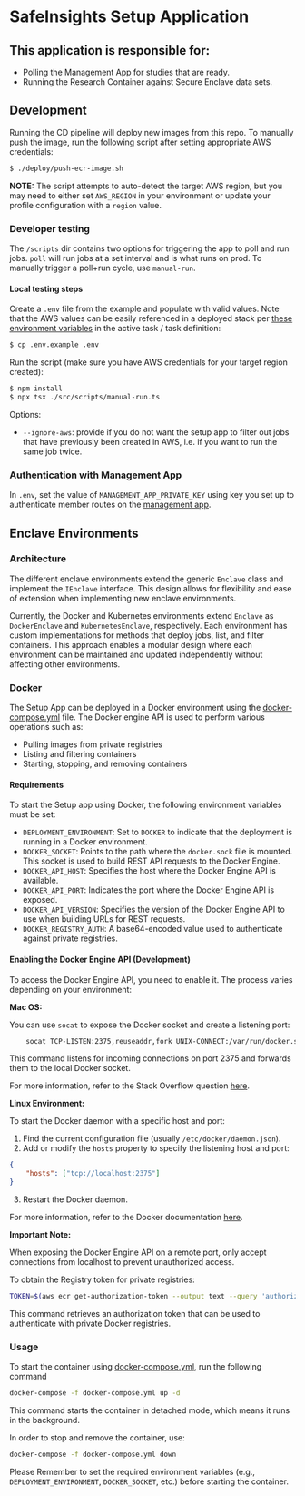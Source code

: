 # SafeInsights Setup Application

## This application is responsible for:

-   Polling the Management App for studies that are ready.
-   Running the Research Container against Secure Enclave data sets.

## Development

Running the CD pipeline will deploy new images from this repo. To manually push the image, run the following script after setting appropriate AWS credentials:

```bash
$ ./deploy/push-ecr-image.sh
```

**NOTE:** The script attempts to auto-detect the target AWS region, but you may need to either set `AWS_REGION` in your environment or update your profile configuration with a `region` value.

### Developer testing

The `/scripts` dir contains two options for triggering the app to poll and run jobs. `poll` will run jobs at a set interval and is what runs on prod. To manually trigger a poll+run cycle, use `manual-run`.

#### Local testing steps

Create a `.env` file from the example and populate with valid values. Note that the AWS values can be easily referenced in a deployed stack per [these environment variables](https://github.com/safeinsights/iac/blob/601155a55785996f736b0ed207945a9535c19371/secure-enclave/stack.ts#L273-L276) in the active task / task definition:

```bash
$ cp .env.example .env
```

Run the script (make sure you have AWS credentials for your target region created):

```bash
$ npm install
$ npx tsx ./src/scripts/manual-run.ts
```

Options:

-   `--ignore-aws`: provide if you do not want the setup app to filter out jobs that have previously been created in AWS, i.e. if you want to run the same job twice.

### Authentication with Management App

In `.env`, set the value of `MANAGEMENT_APP_PRIVATE_KEY` using key you set up to authenticate member routes on the [management app](https://github.com/safeinsights/management-app?tab=readme-ov-file#enclave-api-routes).

## Enclave Environments

### Architecture

The different enclave environments extend the generic `Enclave` class and implement the `IEnclave` interface. This design allows for flexibility and ease of extension when implementing new enclave environments.

Currently, the Docker and Kubernetes environments extend `Enclave` as `DockerEnclave` and `KubernetesEnclave`, respectively. Each environment has custom implementations for methods that deploy jobs, list, and filter containers. This approach enables a modular design where each environment can be maintained and updated independently without affecting other environments.

### Docker

The Setup App can be deployed in a Docker environment using the [docker-compose.yml](docker-compose.yml) file. The Docker engine API is used to perform various operations such as:

-   Pulling images from private registries
-   Listing and filtering containers
-   Starting, stopping, and removing containers

#### Requirements

To start the Setup app using Docker, the following environment variables must be set:

-   `DEPLOYMENT_ENVIRONMENT`: Set to `DOCKER` to indicate that the deployment is running in a Docker environment.
-   `DOCKER_SOCKET`: Points to the path where the `docker.sock` file is mounted. This socket is used to build REST API requests to the Docker Engine.
-   `DOCKER_API_HOST`: Specifies the host where the Docker Engine API is available.
-   `DOCKER_API_PORT`: Indicates the port where the Docker Engine API is exposed.
-   `DOCKER_API_VERSION`: Specifies the version of the Docker Engine API to use when building URLs for REST requests.
-   `DOCKER_REGISTRY_AUTH`: A base64-encoded value used to authenticate against private registries.

#### Enabling the Docker Engine API (Development)

To access the Docker Engine API, you need to enable it. The process varies depending on your environment:

**Mac OS:**

You can use `socat` to expose the Docker socket and create a listening port:

```bash
    socat TCP-LISTEN:2375,reuseaddr,fork UNIX-CONNECT:/var/run/docker.sock
```

This command listens for incoming connections on port 2375 and forwards them to the local Docker socket.

For more information, refer to the Stack Overflow question [here](https://stackoverflow.com/questions/39411126/access-docker-daemon-remote-api-on-docker-for-mac).

**Linux Environment:**

To start the Docker daemon with a specific host and port:

1. Find the current configuration file (usually `/etc/docker/daemon.json`).
2. Add or modify the `hosts` property to specify the listening host and port:

```json
{
    "hosts": ["tcp://localhost:2375"]
}
```

3. Restart the Docker daemon.

For more information, refer to the Docker documentation [here](https://docs.docker.com/engine/daemon/remote-access/).

**Important Note:**

When exposing the Docker Engine API on a remote port, only accept connections from localhost to prevent unauthorized access.

To obtain the Registry token for private registries:

```bash
TOKEN=$(aws ecr get-authorization-token --output text --query 'authorizationData[].authorizationToken')
```

This command retrieves an authorization token that can be used to authenticate with private Docker registries.

### Usage

To start the container using [docker-compose.yml](docker-compose.yml), run the following command

```bash
docker-compose -f docker-compose.yml up -d
```

This command starts the container in detached mode, which means it runs in the background.

In order to stop and remove the container, use:

```bash
docker-compose -f docker-compose.yml down
```

Please Remember to set the required environment variables (e.g., `DEPLOYMENT_ENVIRONMENT`, `DOCKER_SOCKET`, etc.) before starting the container.

